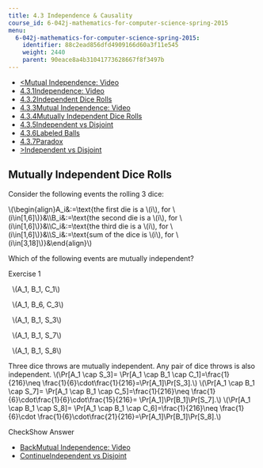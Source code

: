 ```yaml
---
title: 4.3 Independence & Causality
course_id: 6-042j-mathematics-for-computer-science-spring-2015
menu:
  6-042j-mathematics-for-computer-science-spring-2015:
    identifier: 88c2ead856dfd4909166d60a3f11e545
    weight: 2440
    parent: 90eace8a4b31041773628667f8f3497b
---
```

*   [<Mutual Independence: Video](/courses/electrical-engineering-and-computer-science/6-042j-mathematics-for-computer-science-spring-2015/probability/tp12-2/vertical-9c80216b7495)
*   [4.3.1Independence: Video](/courses/electrical-engineering-and-computer-science/6-042j-mathematics-for-computer-science-spring-2015/probability/tp12-2)
*   [4.3.2Independent Dice Rolls](/courses/electrical-engineering-and-computer-science/6-042j-mathematics-for-computer-science-spring-2015/probability/tp12-2/vertical-8ff8e74ce854)
*   [4.3.3Mutual Independence: Video](/courses/electrical-engineering-and-computer-science/6-042j-mathematics-for-computer-science-spring-2015/probability/tp12-2/vertical-9c80216b7495)
*   [4.3.4Mutually Independent Dice Rolls](/courses/electrical-engineering-and-computer-science/6-042j-mathematics-for-computer-science-spring-2015/probability/tp12-2/vertical-725617c4e7c2)
*   [4.3.5Independent vs Disjoint](/courses/electrical-engineering-and-computer-science/6-042j-mathematics-for-computer-science-spring-2015/probability/tp12-2/vertical-6700220de664)
*   [4.3.6Labeled Balls](/courses/electrical-engineering-and-computer-science/6-042j-mathematics-for-computer-science-spring-2015/probability/tp12-2/vertical-324cac33b048)
*   [4.3.7Paradox](/courses/electrical-engineering-and-computer-science/6-042j-mathematics-for-computer-science-spring-2015/probability/tp12-2/paradox)
*   [\>Independent vs Disjoint](/courses/electrical-engineering-and-computer-science/6-042j-mathematics-for-computer-science-spring-2015/probability/tp12-2/vertical-6700220de664)

Mutually Independent Dice Rolls
-------------------------------

  

Consider the following events the rolling 3 dice:

\\(\\begin{align}A\_i&:=\\text{the first die is a \\(i\\), for \\(i\\in\[1,6\]\\)}&\\\\B\_i&:=\\text{the second die is a \\(i\\), for \\(i\\in\[1,6\]\\)}&\\\\C\_i&:=\\text{the third die is a \\(i\\), for \\(i\\in\[1,6\]\\)}&\\\\S\_i&:=\\text{sum of the dice is \\(i\\), for \\(i\\in\[3,18\]\\)}&\\end{align}\\)

Which of the following events are mutually independent?

Exercise 1

&nbsp; \\(A\_1, B\_1, C\_1\\) &nbsp;

&nbsp; \\(A\_1, B\_6, C\_3\\) &nbsp;

&nbsp; \\(A\_1, B\_1, S\_3\\) &nbsp;

&nbsp; \\(A\_1, B\_1, S\_7\\) &nbsp;

&nbsp; \\(A\_1, B\_1, S\_8\\) &nbsp;

Three dice throws are mutually independent. Any pair of dice throws is also independent. \\(\\Pr\[A\_1 \\cap S\_3\]= \\Pr\[A\_1 \\cap B\_1 \\cap C\_1\]=\\frac{1}{216}\\neq \\frac{1}{6}\\cdot\\frac{1}{216}=\\Pr\[A\_1\]\\Pr\[S\_3\].\\) \\(\\Pr\[A\_1 \\cap B\_1 \\cap S\_7\]= \\Pr\[A\_1 \\cap B\_1 \\cap C\_5\]=\\frac{1}{216}\\neq \\frac{1}{6}\\cdot\\frac{1}{6}\\cdot\\frac{15}{216}= \\Pr\[A\_1\]\\Pr\[B\_1\]\\Pr\[S\_7\].\\) \\(\\Pr\[A\_1 \\cap B\_1 \\cap S\_8\]= \\Pr\[A\_1 \\cap B\_1 \\cap C\_6\]=\\frac{1}{216}\\neq \\frac{1}{6}\\cdot \\frac{1}{6}\\cdot\\frac{21}{216}=\\Pr\[A\_1\]\\Pr\[B\_1\]\\Pr\[S\_8\].\\)

CheckShow Answer

*   [BackMutual Independence: Video](/courses/electrical-engineering-and-computer-science/6-042j-mathematics-for-computer-science-spring-2015/probability/tp12-2/vertical-9c80216b7495)
*   [ContinueIndependent vs Disjoint](/courses/electrical-engineering-and-computer-science/6-042j-mathematics-for-computer-science-spring-2015/probability/tp12-2/vertical-6700220de664)